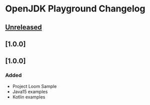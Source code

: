 <!-- The format is based on https://keepachangelog.com -->
<!-- The project adheres to http://semver.org/spec/v2.0.0.html -->

# OpenJDK Playground Changelog

## [Unreleased]

## [1.0.0]

## [1.0.0]

### Added
- Project Loom Sample
- Java15 examples
- Kotlin examples

[Unreleased]: https://gecgithub01.walmart.com/oneops/torbit-client/compare/1.5.1...HEAD